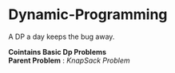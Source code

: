 # Dynamic-Programming
A DP a day keeps the bug away.

**Cointains Basic Dp Problems**<br>
**Parent Problem** : *KnapSack Problem*<br>

